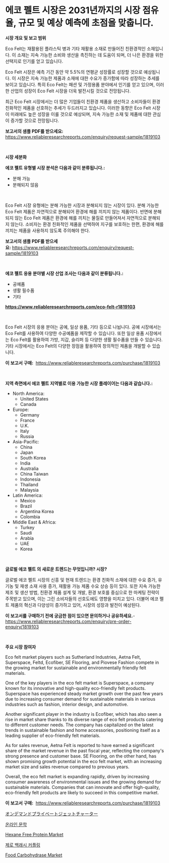 <p><h1>에코 펠트 시장은 2031년까지의 시장 점유율, 규모 및 예상 예측에 초점을 맞춥니다.</h1></p><p><strong>시장 개요 및 보고 범위</strong></p>
<p><p>Eco Felt는 재활용된 플라스틱 병과 기타 재활용 소재로 만들어진 친환경적인 소재입니다. 이 소재는 지속 가능한 소비와 생산을 촉진하는 데 도움이 되며, 더 나은 환경을 위한 선택지로 인기를 얻고 있습니다.</p><p>Eco Felt 시장은 예측 기간 동안 약 5.5%의 연평균 성장률로 성장할 것으로 예상됩니다. 이 시장은 지속 가능한 제품과 소재에 대한 수요가 증가함에 따라 성장하는 추세를 보이고 있습니다. 특히 Eco Felt는 패션 및 가정용품 분야에서 인기를 얻고 있으며, 이러한 산업의 성장이 Eco Felt 시장을 더욱 발전시킬 것으로 전망됩니다.</p><p>최근 Eco Felt 시장에서는 더 많은 기업들이 친환경 제품을 생산하고 소비자들이 환경 친화적인 제품을 선호하는 추세가 두드러지고 있습니다. 이러한 동향은 Eco Felt 시장이 미래에도 높은 성장을 이룰 것으로 예상되며, 지속 가능한 소재 및 제품에 대한 관심이 증가할 것으로 전망됩니다.</p></p>
<p><strong>보고서의 샘플 PDF를 받으세요:</strong> <a href="https://www.reliableresearchreports.com/enquiry/request-sample/1819103">https://www.reliableresearchreports.com/enquiry/request-sample/1819103</a></p>
<p>&nbsp;</p>
<p><strong>시장 세분화</strong></p>
<p><strong>에코 펠트 유형별 시장 분석은 다음과 같이 분류됩니다.:</strong></p>
<p><ul><li>분해 가능</li><li>분해되지 않음</li></ul></p>
<p>&nbsp;</p>
<p><p>Eco Felt 시장 유형에는 분해 가능한 시장과 분해되지 않는 시장이 있다. 분해 가능한 Eco Felt 제품은 자연적으로 분해되어 환경에 해를 끼치지 않는 제품이다. 반면에 분해되지 않는 Eco Felt 제품은 환경에 해를 끼치는 물질로 만들어져서 자연적으로 분해되지 않는다. 소비자는 환경 친화적인 제품을 선택하여 지구를 보호하는 한편, 환경에 해를 끼치는 제품을 사용하지 않도록 주의해야 한다.</p></p>
<p><strong>보고서의 샘플 PDF를 받으세요:</strong>&nbsp;<a href="https://www.reliableresearchreports.com/enquiry/request-sample/1819103">https://www.reliableresearchreports.com/enquiry/request-sample/1819103</a></p>
<p>&nbsp;</p>
<p><strong> 에코 펠트 응용 분야별 시장 산업 조사는 다음과 같이 분류됩니다.:</strong></p>
<p><ul><li>공예품</li><li>생활 필수품</li><li>기타</li></ul></p>
<p><strong><a href="https://www.reliableresearchreports.com/eco-felt-r1819103">https://www.reliableresearchreports.com/eco-felt-r1819103</a></strong></p>
<p>&nbsp;</p>
<p><p>Eco Felt 시장의 응용 분야는 공예, 일상 용품, 기타 등으로 나뉩니다. 공예 시장에서는 Eco Felt를 사용하여 다양한 수공예품을 제작할 수 있습니다. 또한 일상 용품 시장에서는 Eco Felt를 활용하여 가방, 지갑, 슬리퍼 등 다양한 생활 필수품을 만들 수 있습니다. 기타 시장에서는 Eco Felt의 다양한 장점을 활용하여 창의적인 제품을 개발할 수 있습니다.</p></p>
<p><strong>이 보고서 구매:</strong>&nbsp; <a href="https://www.reliableresearchreports.com/purchase/1819103">https://www.reliableresearchreports.com/purchase/1819103</a></p>
<p>&nbsp;</p>
<p><strong>지역 측면에서 에코 펠트 지역별로 이용 가능한 시장 플레이어는 다음과 같습니다.:</strong></p>
<p><ul>
    <li>
        North America:
        <ul>
            <li>United States</li>
            <li>Canada</li>
        </ul>
    </li>
    <li>
        Europe:
        <ul>
            <li>Germany</li>
            <li>France</li>
            <li>U.K.</li>
            <li>Italy</li>
            <li>Russia</li>
        </ul>
    </li>
    <li>
        Asia-Pacific:
        <ul>
            <li>China</li>
            <li>Japan</li>
            <li>South Korea</li>
            <li>India</li>
            <li>Australia</li>
            <li>China Taiwan</li>
            <li>Indonesia</li>
            <li>Thailand</li>
            <li>Malaysia</li>
        </ul>
    </li>
    <li>
        Latin America:
        <ul>
            <li>Mexico</li>
            <li>Brazil</li>
            <li>Argentina Korea</li>
            <li>Colombia</li>
        </ul>
    </li>
    <li>
        Middle East & Africa:
        <ul>
            <li>Turkey</li>
            <li>Saudi</li>
            <li>Arabia</li>
            <li>UAE</li>
            <li>Korea</li>
        </ul>
    </li>
    </ul></p>
<p>&nbsp;</p>
<p><strong>글로벌 에코 펠트 의 새로운 트렌드는 무엇입니까? 시장?</strong></p>
<p><p>글로벌 에코 펠트 시장의 신흥 및 현재 트렌드는 환경 친화적 소재에 대한 수요 증가, 유기농 및 재생 소재 사용 증가, 재활용 가능 제품 수요 상승 등이 있다. 또한 지속 가능한 제조 및 생산 방법, 친환경 제품 설계 및 개발, 환경 보호를 중심으로 한 마케팅 전략이 주목받고 있으며, 이는 그린 소비자들의 선호도에도 영향을 미치고 있다. 더불어 에코 펠트 제품의 혁신과 다양성이 증가하고 있어, 시장의 성장과 발전이 예상된다.</p></p>
<p><strong>이 보고서를 구매하기 전에 궁금한 점이 있으면 문의하거나 공유하세요.</strong>- <a href="https://www.reliableresearchreports.com/enquiry/pre-order-enquiry/1819103">https://www.reliableresearchreports.com/enquiry/pre-order-enquiry/1819103</a></p>
<p>&nbsp;</p>
<p><strong>주요 시장 참여자</strong></p>
<p><p>Eco felt market players such as Sutherland Industries, Aetna Felt, Superspace, Feltd, Ecofiber, SE Flooring, and Piovese Fashion compete in the growing market for sustainable and environmentally friendly felt materials. </p><p>One of the key players in the eco felt market is Superspace, a company known for its innovative and high-quality eco-friendly felt products. Superspace has experienced steady market growth over the past few years due to increasing consumer demand for sustainable materials in various industries such as fashion, interior design, and automotive.</p><p>Another significant player in the industry is Ecofiber, which has also seen a rise in market share thanks to its diverse range of eco felt products catering to different customer needs. The company has capitalized on the latest trends in sustainable fashion and home accessories, positioning itself as a leading supplier of eco-friendly felt materials.</p><p>As for sales revenue, Aetna Felt is reported to have earned a significant share of the market revenue in the past fiscal year, reflecting the company's strong presence and customer base. SE Flooring, on the other hand, has shown promising growth potential in the eco felt market, with an increasing market size and sales revenue compared to previous years.</p><p>Overall, the eco felt market is expanding rapidly, driven by increasing consumer awareness of environmental issues and the growing demand for sustainable materials. Companies that can innovate and offer high-quality, eco-friendly felt products are likely to succeed in this competitive market.</p></p>
<p><strong>이 보고서 구매:</strong>&nbsp;&nbsp;<a href="https://www.reliableresearchreports.com/purchase/1819103">https://www.reliableresearchreports.com/purchase/1819103</a></p>
<p><p><a href="https://github.com/one-cool-chick/Market-Research-Report-List-1/blob/main/850835932326.md">オンデマンドプライベートジェットチャーター</a></p><p><a href="https://medium.com/@koleledner/2024-2031-%EB%85%84%EA%B9%8C%EC%A7%80-%EC%98%88%EC%83%81%EB%90%98%EB%8A%94-%EC%98%A8%EB%9D%BC%EC%9D%B8-%EB%AC%B8%ED%95%99-%EC%8B%9C%EC%9E%A5-%EB%8F%99%ED%96%A5%EA%B3%BC-%EC%8B%9C%EC%9E%A5-%EB%B6%84%EC%84%9D%EC%9E%85%EB%8B%88%EB%8B%A4-f03e8f436f3f">온라인 문학</a></p><p><a href="https://www.linkedin.com/pulse/hexane-free-protein-market-analysis-sze-forecasted-period-from-xkkdf?trackingId=yQbp2NYc83kwtTbLQDcXVg%3D%3D">Hexane Free Protein Market</a></p><p><a href="https://medium.com/@alexemumu2022/%EC%A0%9C%EB%A1%9C-%EB%B0%B1%EB%9F%AC%EC%89%AC-%EC%BB%A4%ED%94%8C%EB%A7%81-%EC%8B%9C%EC%9E%A5-%EB%B3%B4%EA%B3%A0%EC%84%9C%EB%8A%94-%EC%9D%B4-%EC%8B%9C%EC%9E%A5%EC%9D%98-%EC%B5%9C%EC%8B%A0-%ED%8A%B8%EB%A0%8C%EB%93%9C%EC%99%80-%EC%84%B1%EC%9E%A5-%EA%B8%B0%ED%9A%8C%EB%A5%BC-%EB%B0%9D%ED%98%80%EC%A4%8D%EB%8B%88%EB%8B%A4-364641992e40">제로 백래시 커플링</a></p><p><a href="https://www.linkedin.com/pulse/food-carbohydrase-market-size-outlook-forecast-2024-2031-scwoe?trackingId=23J9myLKMUzOr7EXt%2F7NIA%3D%3D">Food Carbohydrase Market</a></p></p>